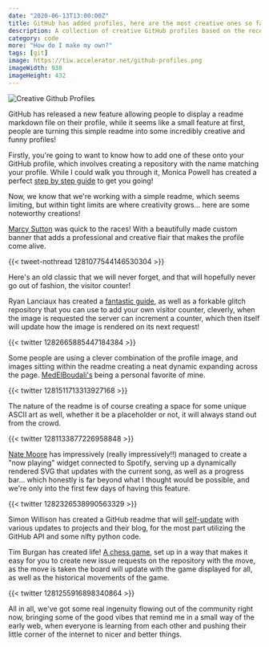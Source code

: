 ```yaml
---
date: "2020-06-13T13:00:00Z"
title: GitHub has added profiles, here are the most creative ones so far!
description: A collection of creative GitHub profiles based on the recent readme updates.
category: code
more: "How do I make my own?"
tags: [git]
image: https://tiw.accelerator.net/github-profiles.png
imageWidth: 938
imageHeight: 432
---
```


![Creative Github Profiles](<https://tiw.accelerator.net/github-profiles.png;resize(450,400,fit)/quantize(20)/quality(20).png>)

GitHub has released a new feature allowing people to display a readme markdown file on their profile, while it seems like a small feature at first, people are turning this simple readme into some incredibly creative and funny profiles!

<!--more-->

Firstly, you're going to want to know how to add one of these onto your GitHub profile, which involves creating a repository with the name matching your profile. While I could walk you through it, Monica Powell has created a perfect [step by step guide](https://www.aboutmonica.com/blog/how-to-create-a-github-profile-readme) to get you going!

Now, we know that we're working with a simple readme, which seems limiting, but within tight limits are where creativity grows... here are some noteworthy creations!

[Marcy Sutton](https://github.com/marcysutton) was quick to the races! With a beautifully made custom banner that adds a professional and creative flair that makes the profile come alive.

{{< tweet-nothread 1281077544146530304 >}}

Here's an old classic that we will never forget, and that will hopefully never go out of fashion, the visitor counter!

Ryan Lanciaux has created a [fantastic guide](https://dev.to/ryanlanciaux/quick-github-profile-visit-counter-14en), as well as a forkable glitch repository that you can use to add your own visitor counter, cleverly, when the image is requested the server can increment a counter, which then itself will update how the image is rendered on its next request!

{{< twitter 1282665885447184384 >}}

Some people are using a clever combination of the profile image, and images sitting within the readme creating a neat dynamic expanding across the page. [MedElBoudali's](https://github.com/MedElBoudali) being a personal favorite of mine.

{{< twitter 1281511713313927168 >}}

The nature of the readme is of course creating a space for some unique ASCII art as well, whether it be a placeholder or not, it will always stand out from the crowd.

{{< twitter 1281133877226958848 >}}

[Nate Moore](https://github.com/natemoo-re/natemoo-re) has impressively (really impressively!!) managed to create a "now playing" widget connected to Spotify, serving up a dynamically rendered SVG that updates with the current song, as well as a progress bar... which honestly is far beyond what I thought would be possible, and we're only into the first few days of having this feature.

{{< twitter 1282326538990563329  >}}

Simon Willison has created a GitHub readme that will [self-update](https://simonwillison.net/2020/Jul/10/self-updating-profile-readme/) with various updates to projects and their blog, for the most part utilizing the GitHub API and some nifty python code.

Tim Burgan has created life! [A chess game](https://github.com/timburgan), set up in a way that makes it easy for you to create new issue requests on the repository with the move, as the move is taken the board will update with the game displayed for all, as well as the historical movements of the game.

{{< twitter 1281255916898340864 >}}

All in all, we've got some real ingenuity flowing out of the community right now, bringing some of the good vibes that remind me in a small way of the early web, when everyone is learning from each other and pushing their little corner of the internet to nicer and better things.
